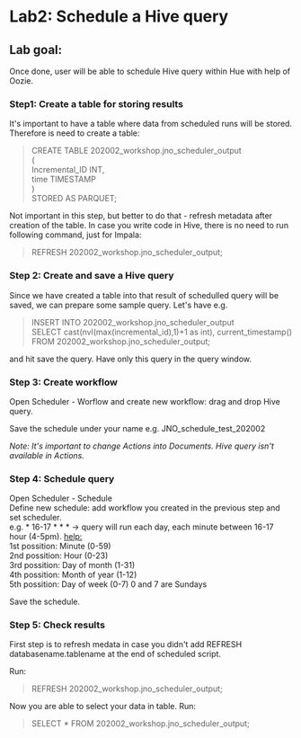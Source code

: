 # Lab2: Schedule a Hive query

## Lab goal: 
Once done, user will be able to schedule Hive query within Hue with help of Oozie. 

### Step1: Create a table for storing results
It's important to have a table where data from scheduled runs will be stored. Therefore is need to create a table: 

> CREATE TABLE 202002_workshop.jno_scheduler_output <br>
> ( <br>
> Incremental_ID INT, <br> 
> time TIMESTAMP <br> 
> ) <br>
> STORED AS PARQUET; 

Not important in this step, but better to do that - refresh metadata after creation of the table. In case you write code in Hive, there is no need to run following command, just for Impala: 

> REFRESH 202002_workshop.jno_scheduler_output; 


### Step 2: Create and save a Hive query
Since we have created a table into that result of schedulled query will be saved, we can prepare some sample query. Let's have e.g.

> INSERT INTO 202002_workshop.jno_scheduler_output <br>
> SELECT cast(nvl(max(incremental_id),1)+1 as int), current_timestamp() FROM 202002_workshop.jno_scheduler_output; <br>

and hit save the query. Have only this query in the query window. 

### Step 3: Create workflow
Open Scheduler - Worflow and create new workflow: drag and drop Hive query. 

Save the schedule under your name e.g. JNO_schedule_test_202002

<i> Note: It's important to change Actions into Documents. Hive query isn't available in Actions. </i>

### Step 4: Schedule query
Open Scheduler - Schedule </br>
Define new schedule: add workflow you created in the previous step and set scheduler. </br>
e.g. * 16-17 * * *  -> query will run each day, each minute between 16-17 hour (4-5pm). 
<u> help: </u> </br>
1st possition: Minute (0-59) </br>
2nd possition: Hour (0-23)</br>
3rd possition: Day of month (1-31) </br>
4th possition: Month of year (1-12) </br>
5th possition: Day of week (0-7) 0 and 7 are Sundays </br>
               


Save the schedule.

### Step 5: Check results
First step is to refresh medata in case you didn't add REFRESH databasename.tablename at the end of scheduled script.

Run:
> REFRESH 202002_workshop.jno_scheduler_output; 

Now you are able to select your data in table. Run: 
> SELECT * FROM 202002_workshop.jno_scheduler_output;

